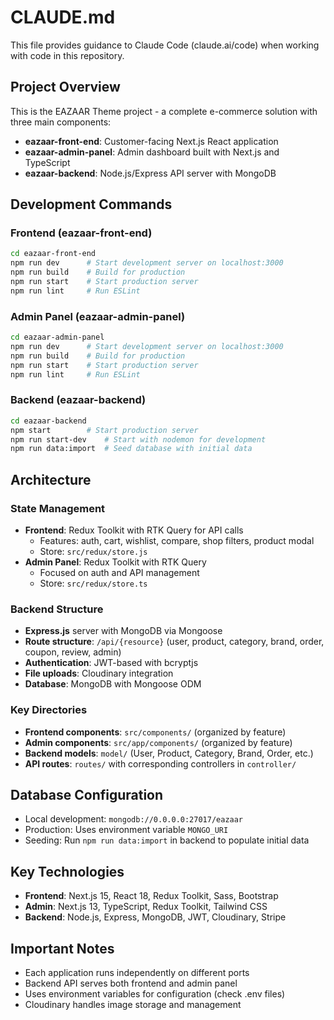 # CLAUDE.md

This file provides guidance to Claude Code (claude.ai/code) when working with code in this repository.

## Project Overview

This is the EAZAAR Theme project - a complete e-commerce solution with three main components:
- **eazaar-front-end**: Customer-facing Next.js React application
- **eazaar-admin-panel**: Admin dashboard built with Next.js and TypeScript
- **eazaar-backend**: Node.js/Express API server with MongoDB

## Development Commands

### Frontend (eazaar-front-end)
```bash
cd eazaar-front-end
npm run dev      # Start development server on localhost:3000
npm run build    # Build for production
npm run start    # Start production server
npm run lint     # Run ESLint
```

### Admin Panel (eazaar-admin-panel)
```bash
cd eazaar-admin-panel
npm run dev      # Start development server on localhost:3000
npm run build    # Build for production
npm run start    # Start production server
npm run lint     # Run ESLint
```

### Backend (eazaar-backend)
```bash
cd eazaar-backend
npm start        # Start production server
npm run start-dev    # Start with nodemon for development
npm run data:import  # Seed database with initial data
```

## Architecture

### State Management
- **Frontend**: Redux Toolkit with RTK Query for API calls
  - Features: auth, cart, wishlist, compare, shop filters, product modal
  - Store: `src/redux/store.js`
- **Admin Panel**: Redux Toolkit with RTK Query
  - Focused on auth and API management
  - Store: `src/redux/store.ts`

### Backend Structure
- **Express.js** server with MongoDB via Mongoose
- **Route structure**: `/api/{resource}` (user, product, category, brand, order, coupon, review, admin)
- **Authentication**: JWT-based with bcryptjs
- **File uploads**: Cloudinary integration
- **Database**: MongoDB with Mongoose ODM

### Key Directories
- **Frontend components**: `src/components/` (organized by feature)
- **Admin components**: `src/app/components/` (organized by feature)  
- **Backend models**: `model/` (User, Product, Category, Brand, Order, etc.)
- **API routes**: `routes/` with corresponding controllers in `controller/`

## Database Configuration
- Local development: `mongodb://0.0.0.0:27017/eazaar`
- Production: Uses environment variable `MONGO_URI`
- Seeding: Run `npm run data:import` in backend to populate initial data

## Key Technologies
- **Frontend**: Next.js 15, React 18, Redux Toolkit, Sass, Bootstrap
- **Admin**: Next.js 13, TypeScript, Redux Toolkit, Tailwind CSS
- **Backend**: Node.js, Express, MongoDB, JWT, Cloudinary, Stripe

## Important Notes
- Each application runs independently on different ports
- Backend API serves both frontend and admin panel
- Uses environment variables for configuration (check .env files)
- Cloudinary handles image storage and management
